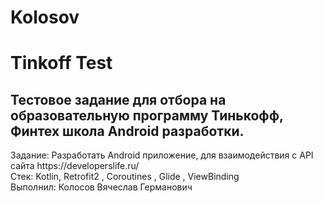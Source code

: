 # Kolosov
<h1> Tinkoff Test </h1>
<h2> Тестовое задание для отбора на образовательную программу Тинькофф, Финтех школа Android разработки.</h2>
Задание: Разработать Android приложение, для взаимодействия с API сайта https://developerslife.ru/ </br>
Стек: Kotlin, Retrofit2 , Coroutines , Glide , ViewBinding</br>
Выполнил: Колосов Вячеслав Германович
